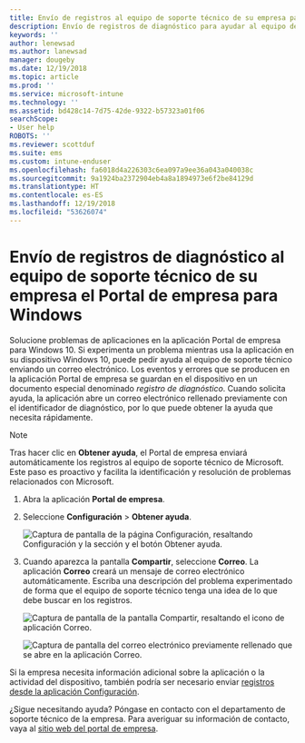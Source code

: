 ```yaml
---
title: Envío de registros al equipo de soporte técnico de su empresa para dispositivos Windows 10 | Microsoft Docs
description: Envío de registros de diagnóstico para ayudar al equipo de soporte técnico de la empresa a corregir los problemas de las aplicaciones
keywords: ''
author: lenewsad
ms.author: lanewsad
manager: dougeby
ms.date: 12/19/2018
ms.topic: article
ms.prod: ''
ms.service: microsoft-intune
ms.technology: ''
ms.assetid: bd428c14-7d75-42de-9322-b57323a01f06
searchScope:
- User help
ROBOTS: ''
ms.reviewer: scottduf
ms.suite: ems
ms.custom: intune-enduser
ms.openlocfilehash: fa6018d4a226303c6ea097a9ee36a043a040038c
ms.sourcegitcommit: 9a1924ba2372904eb4a8a1894973e6f2be84129d
ms.translationtype: HT
ms.contentlocale: es-ES
ms.lasthandoff: 12/19/2018
ms.locfileid: "53626074"
---
```

# <a name="send-diagnostic-logs-to-your-company-support-from-company-portal-for-windows"></a>Envío de registros de diagnóstico al equipo de soporte técnico de su empresa el Portal de empresa para Windows

Solucione problemas de aplicaciones en la aplicación Portal de empresa para Windows 10. Si experimenta un problema mientras usa la aplicación en su dispositivo Windows 10, puede pedir ayuda al equipo de soporte técnico enviando un correo electrónico. Los eventos y errores que se producen en la aplicación Portal de empresa se guardan en el dispositivo en un documento especial denominado _registro de diagnóstico_. Cuando solicita ayuda, la aplicación abre un correo electrónico rellenado previamente con el identificador de diagnóstico, por lo que puede obtener la ayuda que necesita rápidamente.

> [!Note]       
> Tras hacer clic en **Obtener ayuda**, el Portal de empresa enviará automáticamente los registros al equipo de soporte técnico de Microsoft. Este paso es proactivo y facilita la identificación y resolución de problemas relacionados con Microsoft.  

1. Abra la aplicación **Portal de empresa**.
2. Seleccione **Configuración** > **Obtener ayuda**.  

   ![Captura de pantalla de la página Configuración, resaltando Configuración y la sección y el botón Obtener ayuda.](./media/1811_Get_Help_Windows_Cpapp.png)    

3. Cuando aparezca la pantalla **Compartir**, seleccione **Correo**. La aplicación **Correo** creará un mensaje de correo electrónico automáticamente. Escriba una descripción del problema experimentado de forma que el equipo de soporte técnico tenga una idea de lo que debe buscar en los registros.

   ![Captura de pantalla de la pantalla Compartir, resaltando el icono de aplicación Correo.](./media/1811_Mail_Logs_Windows_CPapp.png)  


   ![Captura de pantalla del correo electrónico previamente rellenado que se abre en la aplicación Correo.](./media/1811_Get_Help_Email_Windows_CPapp.png)  

Si la empresa necesita información adicional sobre la aplicación o la actividad del dispositivo, también podría ser necesario enviar [registros desde la aplicación Configuración](send-logs-to-your-it-admin-settings-windows.md).  

¿Sigue necesitando ayuda? Póngase en contacto con el departamento de soporte técnico de la empresa. Para averiguar su información de contacto, vaya al [sitio web del portal de empresa](https://go.microsoft.com/fwlink/?linkid=2010980).  
